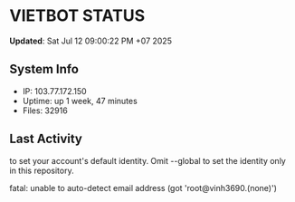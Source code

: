 # VIETBOT STATUS
**Updated**: Sat Jul 12 09:00:22 PM +07 2025

## System Info
- IP: 103.77.172.150
- Uptime: up 1 week, 47 minutes
- Files: 32916

## Last Activity

to set your account's default identity.
Omit --global to set the identity only in this repository.

fatal: unable to auto-detect email address (got 'root@vinh3690.(none)')
